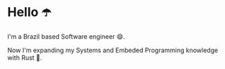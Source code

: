 # Hello :open_umbrella:

I'm a Brazil based Software engineer :smile:.

Now I'm expanding my Systems and Embeded Programming knowledge with Rust :crab:.
